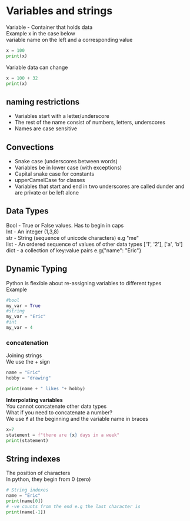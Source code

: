 # Variables and strings

Variable - Container that holds data  
Example x in the case below  
variable name on the left and a corresponding value  

```python
x = 100  
print(x)  
```

Variable data can change  

```python
x = 100 + 32
print(x)
```

## naming restrictions

* Variables start with a letter/underscore  
* The rest of the name consist of numbers, letters, underscores  
* Names are case sensitive  

## Convections

* Snake case (underscores between words)  
* Variables be in lower case (with exceptions)  
* Capital snake case for constants  
* upperCamelCase for classes  
* Variables that start and end in two underscores  are called dunder and are private  or be left alone

## Data Types

Bool - True or False values. Has to begin in caps  
Int - An integer (1,3,8)  
str - String (sequence of unicode characters) e.g "me"  
list - An ordered sequence of values of other data types ['1', '2'], ['a', 'b']  
dict - a collection of key:value pairs e.g{"name": "Eric"}  

## Dynamic Typing

Python is flexible about re-assigning variables to different types  
Example

```python
#bool
my_var = True
#string
my_var = "Eric"
#int
my_var = 4
```

### concatenation

Joining strings  
We use the + sign  

```python
name = "Eric"
hobby = "drawing"

print(name + " likes "+ hobby)
```

__Interpolating variables__  
You cannot concatenate other data types  
What if you need to concatenate a number?  
We use __`f`__ at the beginning and the variable name in braces  

```python
x=7
statement = f"there are {x} days in a week"
print(statement)
```

## String indexes  

The position of characters  
In python, they begin from 0 (zero)  

```python
# String indexes
name = "Eric"
print(name[0])
# -ve counts from the end e.g the last character is
print(name[-1])
```
